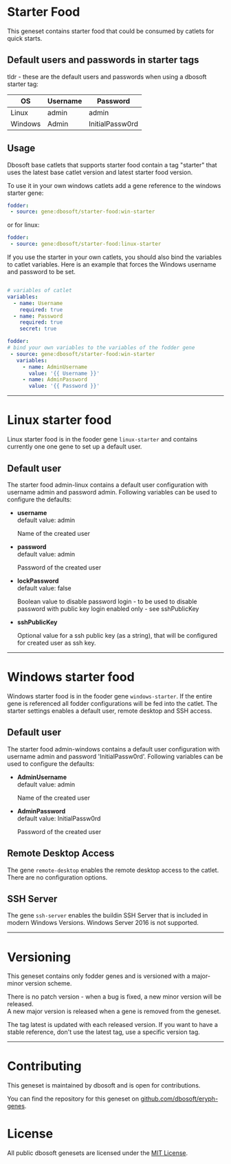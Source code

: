 # Starter Food

This geneset contains starter food that could be consumed by catlets for quick starts.

## Default users and passwords in starter tags

tldr - these are the default users and passwords when using a dbosoft starter tag:

| OS      | Username | Password       |
| --------| ---------| -------------- |
| Linux   | admin    | admin          |
| Windows | Admin    |InitialPassw0rd |


## Usage

Dbosoft base catlets that supports starter food contain a tag "starter" that uses the latest base catlet version and latest starter food version. 

To use it in your own windows catlets add a gene reference to the windows starter gene:

``` yaml
fodder:
 - source: gene:dbosoft/starter-food:win-starter
```

or for linux:


``` yaml
fodder:
 - source: gene:dbosoft/starter-food:linux-starter
```

If you use the starter in your own catlets, you should also bind the variables to catlet variables. Here is an example that forces the Windows username and password to be set.

```yaml

# variables of catlet
variables:
  - name: Username
    required: true
  - name: Password
    required: true
    secret: true

fodder:
# bind your own variables to the variables of the fodder gene
 - source: gene:dbosoft/starter-food:win-starter
   variables:
     - name: AdminUsername
       value: '{{ Username }}'
     - name: AdminPassword
       value: '{{ Password }}'

```


-----

# Linux starter food

Linux starter food is in the fooder gene `linux-starter`  and contains currently one one gene to set up a default user.


## Default user

The starter food admin-linux contains a default user configuration with username admin and password admin. 
Following variables can be used to configure the defaults:

- **username**  
  default value: admin
  
  Name of the created user

- **password**  
  default value: admin

  Password of the created user

- **lockPassword**  
  default value: false    

  Boolean value to disable password login - to be used to disable password with public key login enabled only - see sshPublicKey

- **sshPublicKey**  
  
  Optional value for a ssh public key (as a string), that will be configured for created user as ssh key.


-----

# Windows starter food

Windows starter food is in the fooder gene `windows-starter`. 
If the entire gene is referenced all fodder configurations will be fed into the catlet. The starter settings enables a default user, remote desktop and SSH access. 

## Default user

The starter food admin-windows contains a default user configuration with username admin and password 'InitialPassw0rd'. 
Following variables can be used to configure the defaults:

- **AdminUsername**  
  default value: admin
  
  Name of the created user

- **AdminPassword**  
  default value: InitialPassw0rd

  Password of the created user


## Remote Desktop Access

The gene `remote-desktop` enables the remote desktop access to the catlet. There are no configuration options. 



## SSH Server

The gene `ssh-server` enables the buildin SSH Server that is included in modern Windows Versions. Windows Server 2016 is not supported. 


---


# Versioning

This geneset contains only fodder genes and is versioned with a major-minor version scheme.  

There is no patch version - when a bug is fixed, a new minor version will be released.  
A new major version is released when a gene is removed from the geneset. 

The tag latest is updated with each released version. If you want to have a stable reference, don't use the latest tag, use a specific version tag. 

----

# Contributing

This geneset is maintained by dbosoft and is open for contributions.  

You can find the repository for this geneset on [github.com/dbosoft/eryph-genes](https://github.com/dbosoft/eryph-genes).  

  

# License

All public dbosoft genesets are licensed under the [MIT License](https://opensource.org/licenses/MIT).


